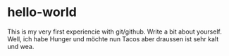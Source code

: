 # hello-world
This is my very first experiencie with git/github.
Write a bit about yourself. Well, ich habe Hunger und möchte nun Tacos aber draussen ist sehr kalt und wea.
